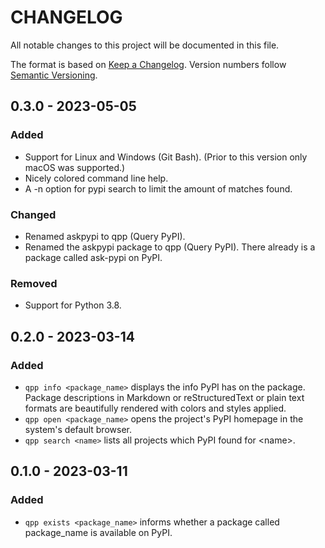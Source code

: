 # CHANGELOG

All notable changes to this project will be documented in this file.

The format is based on [Keep a Changelog](https://keepachangelog.com/en/1.1.0/).
Version numbers follow [Semantic Versioning](https://semver.org/spec/v2.0.0.html).


## 0.3.0 - 2023-05-05

### Added

- Support for Linux and Windows (Git Bash). (Prior to this version only macOS
  was supported.)
- Nicely colored command line help.
- A -n option for pypi search to limit the amount of matches found.

### Changed

- Renamed askpypi to qpp (Query PyPI).
- Renamed the askpypi package to qpp (Query PyPI). There already is a package
  called ask-pypi on PyPI.

### Removed

- Support for Python 3.8.

## 0.2.0 - 2023-03-14

### Added

- `qpp info <package_name>` displays the info PyPI has on the package.
  Package descriptions in Markdown or reStructuredText or plain text formats are beautifully rendered with colors and styles applied.
- `qpp open <package_name>` opens the project's PyPI homepage in the
  system's default browser.
- `qpp search <name>` lists all projects which PyPI found for \<name>.

## 0.1.0 - 2023-03-11

### Added

- `qpp exists <package_name>` informs whether a package called
  package_name is available on PyPI.
